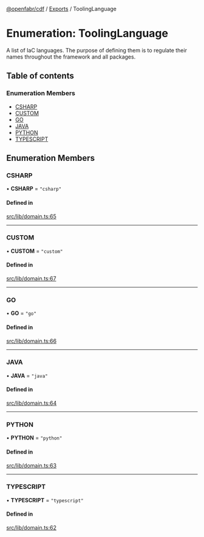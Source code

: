 [@openfabr/cdf](../README.md) / [Exports](../modules.md) / ToolingLanguage

# Enumeration: ToolingLanguage

A list of IaC languages.
The purpose of defining them is to regulate their names throughout the framework and all packages.

## Table of contents

### Enumeration Members

- [CSHARP](ToolingLanguage.md#csharp)
- [CUSTOM](ToolingLanguage.md#custom)
- [GO](ToolingLanguage.md#go)
- [JAVA](ToolingLanguage.md#java)
- [PYTHON](ToolingLanguage.md#python)
- [TYPESCRIPT](ToolingLanguage.md#typescript)

## Enumeration Members

### CSHARP

• **CSHARP** = ``"csharp"``

#### Defined in

[src/lib/domain.ts:65](https://github.com/openfabr/cdf/blob/8dc07b3/core/typescript/src/lib/domain.ts#L65)

___

### CUSTOM

• **CUSTOM** = ``"custom"``

#### Defined in

[src/lib/domain.ts:67](https://github.com/openfabr/cdf/blob/8dc07b3/core/typescript/src/lib/domain.ts#L67)

___

### GO

• **GO** = ``"go"``

#### Defined in

[src/lib/domain.ts:66](https://github.com/openfabr/cdf/blob/8dc07b3/core/typescript/src/lib/domain.ts#L66)

___

### JAVA

• **JAVA** = ``"java"``

#### Defined in

[src/lib/domain.ts:64](https://github.com/openfabr/cdf/blob/8dc07b3/core/typescript/src/lib/domain.ts#L64)

___

### PYTHON

• **PYTHON** = ``"python"``

#### Defined in

[src/lib/domain.ts:63](https://github.com/openfabr/cdf/blob/8dc07b3/core/typescript/src/lib/domain.ts#L63)

___

### TYPESCRIPT

• **TYPESCRIPT** = ``"typescript"``

#### Defined in

[src/lib/domain.ts:62](https://github.com/openfabr/cdf/blob/8dc07b3/core/typescript/src/lib/domain.ts#L62)
